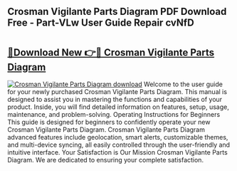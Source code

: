 ## Crosman Vigilante Parts Diagram PDF Download Free - Part-VLw User Guide Repair cvNfD

# <h2><a href="http://dfhbne.blite.top/?on=Crosman+Vigilante+Parts+Diagram">🔗Download New 👉🔴 Crosman Vigilante Parts Diagram</a></h2>

[![Crosman Vigilante Parts Diagram download](https://i.imgur.com/lujVjoI.png)](http://dfhbne.blite.top/?on=Crosman+Vigilante+Parts+Diagram)
Welcome to the user guide for your newly purchased Crosman Vigilante Parts Diagram. This manual is designed to assist you in mastering the functions and capabilities of your product. Inside, you will find detailed information on features, setup, usage, maintenance, and problem-solving. Operating Instructions for Beginners This guide is designed for beginners to confidently operate your new Crosman Vigilante Parts Diagram. Crosman Vigilante Parts Diagram advanced features include geolocation, smart alerts, customizable themes, and multi-device syncing, all easily controlled through the user-friendly and intuitive interface. Your Satisfaction is Our Mission Crosman Vigilante Parts Diagram. We are dedicated to ensuring your complete satisfaction.
